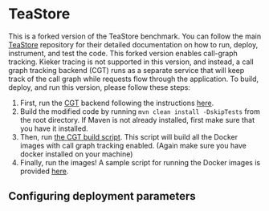 # TeaStore #  

This is a forked version of the TeaStore benchmark. You can follow the main [TeaStore](https://github.com/DescartesResearch/TeaStore) repository for their detailed documentation on how to run, deploy, instrument, and test the code. This forked version enables call-graph tracking. Kieker tracing is not supported in this version, and instead, a call graph tracking backend (CGT) runs as a separate service that will keep track of the call graph while requests flow through the application. To build, deploy, and run this version, please follow these steps:

1. First, run the [CGT](./CGT/) backend following the instructions [here](./CGT/README.md).
2. Build the modified code by running `mvn clean install -DskipTests` from the root directory. If Maven is not already installed, first make sure that you have it installed.
3. Then, run [the CGT build script](./tools/cgt_build.sh). This script will build all the Docker images with call graph tracking enabled. (Again make sure you have docker installed on your machine)
4. Finally, run the images! A sample script for running the Docker images is provided [here](./examples/CGT/).


## Configuring deployment parameters

